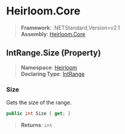 # Heirloom.Core

> **Framework**: .NETStandard,Version=v2.1  
> **Assembly**: [Heirloom.Core][0]

## IntRange.Size (Property)

> **Namespace**: [Heirloom][0]  
> **Declaring Type**: [IntRange][1]

### Size

Gets the size of the range.

```cs
public int Size { get; }
```

> **Returns**: `int`

[0]: ../../../Heirloom.Core.md
[1]: ../IntRange.md
